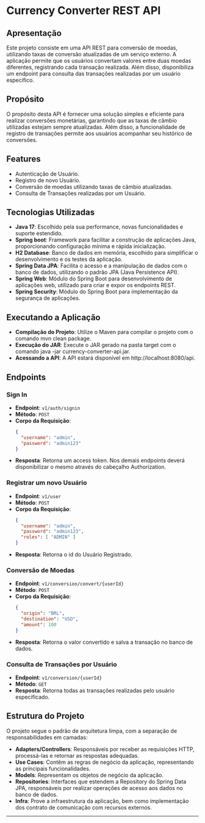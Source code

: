 # Currency Converter REST API
## Apresentação
Este projeto consiste em uma API REST para conversão de moedas, utilizando taxas de conversão atualizadas de um serviço externo. A aplicação permite que os usuários convertam valores entre duas moedas diferentes, registrando cada transação realizada. Além disso, disponibiliza um endpoint para consulta das transações realizadas por um usuário específico.

## Propósito
O propósito desta API é fornecer uma solução simples e eficiente para realizar conversões monetárias, garantindo que as taxas de câmbio utilizadas estejam sempre atualizadas. Além disso, a funcionalidade de registro de transações permite aos usuários acompanhar seu histórico de conversões.

## Features
- Autenticação de Usuário.
- Registro de novo Usuário.
- Conversão de moedas utilizando taxas de câmbio atualizadas.
- Consulta de Transações realizadas por um Usuário.

## Tecnologias Utilizadas
- **Java 17**: Escolhido pela sua performance, novas funcionalidades e suporte estendido.
- **Spring boot**: Framework para facilitar a construção de aplicações Java, proporcionando configuração mínima e rápida inicialização.
- **H2 Database**: Banco de dados em memória, escolhido para simplificar o desenvolvimento e os testes da aplicação.
- **Spring Data JPA**: Facilita o acesso e a manipulação de dados com o banco de dados, utilizando o padrão JPA (Java Persistence API).
- **Spring Web**: Módulo do Spring Boot para desenvolvimento de aplicações web, utilizado para criar e expor os endpoints REST.
- **Spring Security**: Módulo do Spring Boot para implementação da segurança de aplicações.

## Executando a Aplicação
- **Compilação do Projeto**: Utilize o Maven para compilar o projeto com o comando mvn clean package.
- **Execução do JAR**: Execute o JAR gerado na pasta target com o comando java -jar currency-converter-api.jar.
- **Acessando a API**: A API estará disponível em http://localhost:8080/api.

## Endpoints
### Sign In
- **Endpoint**: `v1/auth/signin`
- **Método**: `POST`
- **Corpo da Requisição**:
  ```json
  {
    "username": "admin",
    "password": "admin123"
  }
  ```
- **Resposta**: Retorna um access token. Nos demais endpoints deverá disponibilizar o mesmo através do cabeçalho Authorization.

### Registrar um novo Usuário
- **Endpoint**: `v1/user`
- **Método**: `POST`
- **Corpo da Requisição**:
  ```json
  {
    "username": "admin",
    "password": "admin123",
    "roles": [ "ADMIN" ]
  }
  ```
- **Resposta**: Retorna o id do Usuário Registrado.

### Conversão de Moedas

- **Endpoint**: `v1/conversion/convert/{userId}`
- **Método**: `POST`
- **Corpo da Requisição**:
  ```json
  {
    "origin": "BRL",
    "destination": "USD",
    "amount": 100
  }
  ```
- **Resposta**: Retorna o valor convertido e salva a transação no banco de dados.

### Consulta de Transações por Usuário

- **Endpoint**: `v1/conversion/{userId}`
- **Método**: `GET`
- **Resposta**: Retorna todas as transações realizadas pelo usuário especificado.

## Estrutura do Projeto
O projeto segue o padrão de arquitetura limpa, com a separação de responsabilidades em camadas:

- **Adapters/Controllers**: Responsáveis por receber as requisições HTTP, processá-las e retornar as respostas adequadas.
- **Use Cases**:  Contêm as regras de negócio da aplicação, representando as principais funcionalidades.
- **Models**: Representam os objetos de negócio da aplicação.
- **Repositories**: Interfaces que estendem a Repository do Spring Data JPA, responsáveis por realizar operações de acesso aos dados no banco de dados.
- **Infra**: Prove a infraestrutura da aplicação, bem como implementação dos contrato de comunicação com recursos externos.

---